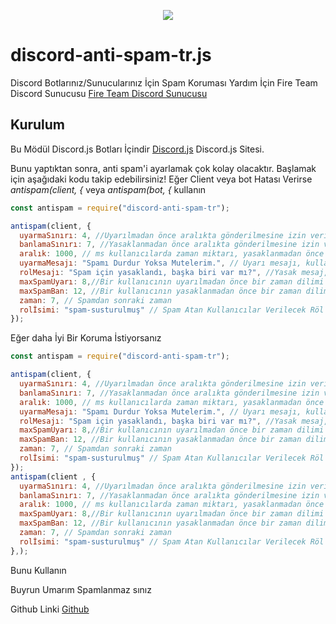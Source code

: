 <p align="center"><a href="https://nodei.co/npm/discord-anti-spam-tr/"><img src="https://nodei.co/npm/discord-anti-spam-tr.png"></a></p>

# discord-anti-spam-tr.js
Discord Botlarınız/Sunucularınız İçin Spam Koruması
Yardım İçin Fire Team Discord Sunucusu [Fire Team Discord Sunucusu](https://discord.gg/J2FWrfW)

## Kurulum
Bu Mödül Discord.js Botları İçindir [Discord.js](https://discord.js.org/#/) Discord.js Sitesi.

Bunu yaptıktan sonra, anti spam'i ayarlamak çok kolay olacaktır.
Başlamak için aşağıdaki kodu takip edebilirsiniz!
 Eğer Client veya bot Hatası Verirse *antispam(client, {* veya *antispam(bot, {* kullanın
```js
const antispam = require("discord-anti-spam-tr");

antispam(client, {
  uyarmaSınırı: 4, //Uyarılmadan önce aralıkta gönderilmesine izin verilen maksimum mesaj miktarı.
  banlamaSınırı: 7, //Yasaklanmadan önce aralıkta gönderilmesine izin verilen maksimum ileti miktar.
  aralık: 1000, // ms kullanıcılarda zaman miktarı, yasaklanmadan önce aralık değişkeninin maksimumunu gönderebilir.
  uyarmaMesajı: "Spamı Durdur Yoksa Mutelerim.", // Uyarı mesajı, kullanıcıya hızlı gideceklerini belirten kullanıcıya gönderilir..
  rolMesajı: "Spam için yasaklandı, başka biri var mı?", //Yasak mesaj, yasaklanmış kullanıcıyı ,Banlar
  maxSpamUyarı: 8,//Bir kullanıcının uyarılmadan önce bir zaman dilimi içinde gönderebileceği maksimum kopya sayısı
  maxSpamBan: 12, //Bir kullanıcının yasaklanmadan önce bir zaman diliminde gönderebildiği maksimum kopya sayısı
  zaman: 7, // Spamdan sonraki zaman
  rolİsimi: "spam-susturulmuş" // Spam Atan Kullanıcılar Verilecek Röl
});

```
Eğer daha İyi Bir Koruma İstiyorsanız
```js
const antispam = require("discord-anti-spam-tr");

antispam(client, {
  uyarmaSınırı: 4, //Uyarılmadan önce aralıkta gönderilmesine izin verilen maksimum mesaj miktarı.
  banlamaSınırı: 7, //Yasaklanmadan önce aralıkta gönderilmesine izin verilen maksimum ileti miktar.
  aralık: 1000, // ms kullanıcılarda zaman miktarı, yasaklanmadan önce aralık değişkeninin maksimumunu gönderebilir.
  uyarmaMesajı: "Spamı Durdur Yoksa Mutelerim.", // Uyarı mesajı, kullanıcıya hızlı gideceklerini belirten kullanıcıya gönderilir..
  rolMesajı: "Spam için yasaklandı, başka biri var mı?", //Yasak mesaj, yasaklanmış kullanıcıyı ,Banlar
  maxSpamUyarı: 8,//Bir kullanıcının uyarılmadan önce bir zaman dilimi içinde gönderebileceği maksimum kopya sayısı
  maxSpamBan: 12, //Bir kullanıcının yasaklanmadan önce bir zaman diliminde gönderebildiği maksimum kopya sayısı
  zaman: 7, // Spamdan sonraki zaman
  rolİsimi: "spam-susturulmuş" // Spam Atan Kullanıcılar Verilecek Röl
});
antispam(client , {
  uyarmaSınırı: 4, //Uyarılmadan önce aralıkta gönderilmesine izin verilen maksimum mesaj miktarı.
  banlamaSınırı: 7, //Yasaklanmadan önce aralıkta gönderilmesine izin verilen maksimum ileti miktar.
  aralık: 1000, // ms kullanıcılarda zaman miktarı, yasaklanmadan önce aralık değişkeninin maksimumunu gönderebilir.
  maxSpamUyarı: 8,//Bir kullanıcının uyarılmadan önce bir zaman dilimi içinde gönderebileceği maksimum kopya sayısı
  maxSpamBan: 12, //Bir kullanıcının yasaklanmadan önce bir zaman diliminde gönderebildiği maksimum kopya sayısı
  zaman: 7, // Spamdan sonraki zaman
  rolİsimi: "spam-susturulmuş" // Spam Atan Kullanıcılar Verilecek Röl
},);
```
Bunu Kullanın 


Buyrun Umarım Spamlanmaz sınız

Github Linki [Github](https://github.com/Fire-Team/discord-anti-spam-tr)
